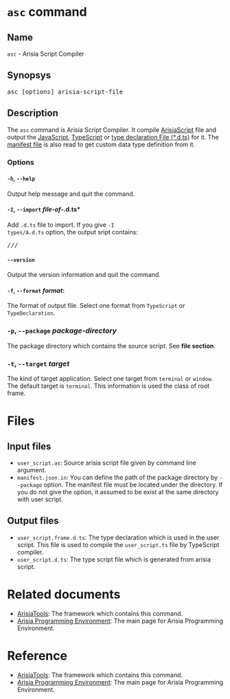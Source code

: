 # <code>asc</code> command

## Name
<code>asc</code> - Arisia Script Compiler

## Synopsys
<pre>
asc [options] arisia-script-file
</pre>

## Description
The <code>asc</code> command is Arisia Script Compiler. It compile [ArisiaScript](https://github.com/steelwheels/Arisia/blob/main/Document/arisia-lang.md) file and output the [JavaScript](https://en.wikipedia.org/wiki/JavaScript), [TypeScript](https://en.wikipedia.org/wiki/TypeScript) or [type declaration File (*.d.ts)](https://en.wikipedia.org/wiki/TypeScript) for it. The [manifest file](https://gitlab.com/steewheels/kiwiscript/-/tree/main/KiwiEngine/Document/Document/manifest.md) is also read to get custom data type definition from it.

### Options
#### <code>-h</code>, <code>--help</code>
Output help message and quit the command.

#### <code>-I</code>, <code>--import</code> *file-of-*.d.ts*
Add <code>.d.ts</code> file to import. If you give <code>-I types/A.d.ts</code> option, the output sript contains:
<pre>
/// <reference path="types/A.d.ts" />
</pre>

#### <code>--version</code>
Output the version information and quit the command.

#### <code>-f</code>, <code>--format</code> *format*:
The format of output file. Select one format from <code>TypeScript</code> or <code>TypeDeclaration</code>.

### <code>-p</code>, <code>--package</code> *package-directory*
The package directory which contains the source script. See <strong>file section</strong>.

### <code>-t</code>, <code>--target</code> *target*
The kind of target application. Select one target from <code>terminal</code>
or <code>window</code>. The default target is <code>terminal</code>.
This information is used the class of root frame.

# Files
## Input files
* <code>user_script.as</code>: Source arisia script file given by command line argument.
* <code>manifest.json.in</code>: You can define the path of the package directory by <code>--package</code> option. The manifest file must be located under the directory. If you do not give the option, it assumed to be exist at the same directory with user script.

## Output files
* <code>user_script.frame.d.ts</code>: The type declaration which is used in the user script. This file is used to compile the <code>user_script.ts</code> file by TypeScript compiler.
* <code>user_script.d.ts</code>: The type script file which is generated from arisia script.

# Related documents
* [ArisiaTools](https://github.com/steelwheels/Arisia/tree/main/ArisiaTools): The framework which contains this command.
* [Arisia Programming Environment](https://github.com/steelwheels/Arisia/blob/main/README.md): The main page for Arisia Programming Environment.

# Reference
* [ArisiaTools](https://github.com/steelwheels/Arisia/tree/main/ArisiaTools): The framework which contains this command.
* [Arisia Programming Environment](https://github.com/steelwheels/Arisia/blob/main/README.md): The main page for Arisia Programming Environment.


